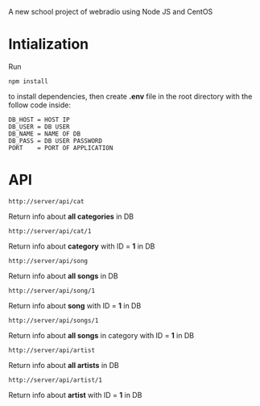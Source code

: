 A new school project of webradio using Node JS and CentOS

# Intialization

Run 
```
npm install
```
to install dependencies, then create **.env** file in the root directory with the follow code inside:

```
DB_HOST = HOST IP
DB_USER = DB USER
DB_NAME = NAME OF DB
DB_PASS = DB USER PASSWORD
PORT    = PORT OF APPLICATION
```

# API

```
http://server/api/cat
```

Return info about **all categories** in DB

```
http://server/api/cat/1
```

Return info about **category** with ID = **1** in DB

```
http://server/api/song
```
Return info about **all songs** in DB

```
http://server/api/song/1
```
Return info about **song** with ID = **1** in DB

```
http://server/api/songs/1
```
Return info about **all songs** in category with ID = **1** in DB

```
http://server/api/artist
```
Return info about **all artists** in DB

```
http://server/api/artist/1
```
Return info about **artist** with ID = **1** in DB